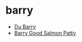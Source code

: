 # barry

 * [Du Barry](../../index/d/du-barry-200243.json)
 * [Barry Good Salmon Patty](../../index/b/barry-good-salmon-patty.json)
